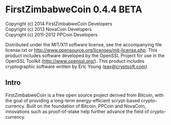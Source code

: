 <h1>FirstZimbabweCoin 0.4.4 BETA</h1>

Copyright (c) 2014 FirstZimbabweCoin Developers <br />
Copyright (c) 2013 NovaCoin Developers <br />
Copyright (c) 2011-2012 PPCoin Developers <br />

Distributed under the MIT/X11 software license, see the accompanying
file license.txt or http://www.opensource.org/licenses/mit-license.php.
This product includes software developed by the OpenSSL Project for use in
the OpenSSL Toolkit (http://www.openssl.org/).  This product includes
cryptographic software written by Eric Young (eay@cryptsoft.com).


Intro
-----
FirstZimbabweCoin is a free open source project derived from Bitcoin, with
the goal of providing a long-term energy-efficient scrypt-based crypto-currency.
Built on the foundation of Bitcoin, PPCoin and NovaCoin, innovations such as proof-of-stake
help further advance the field of crypto-currency.

